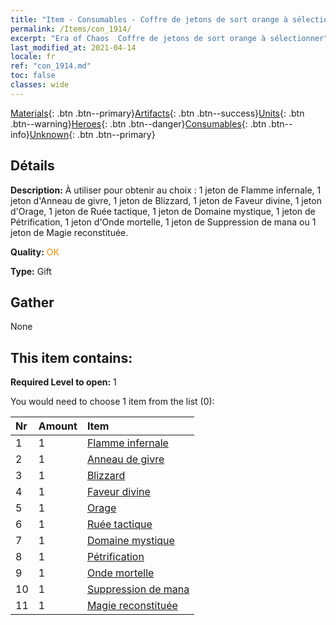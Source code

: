 ```yaml
---
title: "Item - Consumables - Coffre de jetons de sort orange à sélectionner"
permalink: /Items/con_1914/
excerpt: "Era of Chaos  Coffre de jetons de sort orange à sélectionner"
last_modified_at: 2021-04-14
locale: fr
ref: "con_1914.md"
toc: false
classes: wide
---
```

 [Materials](/fr/Items/){: .btn .btn--primary}[Artifacts](/fr/Items/Artifacts/){: .btn .btn--success}[Units](/fr/Items/Units/){: .btn .btn--warning}[Heroes](/fr/Items/Heroes/){: .btn .btn--danger}[Consumables](/fr/Items/Consumables/){: .btn .btn--info}[Unknown](/fr/Items/Unknown/){: .btn .btn--primary}

## Détails
 **Description:** À utiliser pour obtenir au choix : 1 jeton de Flamme infernale, 1 jeton d'Anneau de givre, 1 jeton de Blizzard, 1 jeton de Faveur divine, 1 jeton d'Orage, 1 jeton de Ruée tactique, 1 jeton de Domaine mystique, 1 jeton de Pétrification, 1 jeton d'Onde mortelle, 1 jeton de Suppression de mana ou 1 jeton de Magie reconstituée.

 **Quality:** <span style="color: #FF8C00">OK</span>

 **Type:** Gift

## Gather

  None

## This item contains:

 **Required Level to open:** 1

 You would need to choose 1 item from the list (0):

  | Nr | Amount |     Item    |
  |:---|:-------|:------------|
  | 1 | 1 | [Flamme infernale](/fr/Items/her_406/) | 
  | 2 | 1 | [Anneau de givre](/fr/Items/her_421/) | 
  | 3 | 1 | [Blizzard](/fr/Items/her_423/) | 
  | 4 | 1 | [Faveur divine](/fr/Items/her_432/) | 
  | 5 | 1 | [Orage](/fr/Items/her_445/) | 
  | 6 | 1 | [Ruée tactique](/fr/Items/her_450/) | 
  | 7 | 1 | [Domaine mystique](/fr/Items/her_470/) | 
  | 8 | 1 | [Pétrification](/fr/Items/her_471/) | 
  | 9 | 1 | [Onde mortelle](/fr/Items/her_456/) | 
  | 10 | 1 | [Suppression de mana](/fr/Items/her_480/) | 
  | 11 | 1 | [Magie reconstituée](/fr/Items/her_482/) | 
